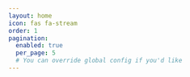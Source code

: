 ```yaml
---
layout: home
icon: fas fa-stream
order: 1
pagination:
  enabled: true
  per_page: 5
  # You can override global config if you'd like
---
```

